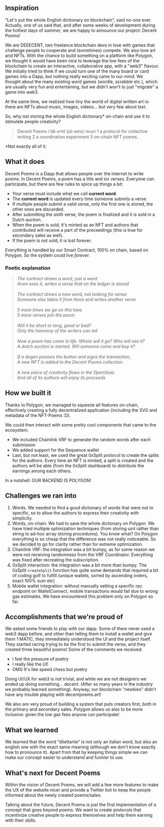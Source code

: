 ## Inspiration

"Let's put the whole English dictionary on blockchain", said no-one ever. Actually, one of us said that, and after some weeks of development during the hottest days of summer, we are happy to announce our project: Decent Poems!

We are DEEECENT, two freelance blockchain devs in love with games that challenge people to cooperate and (sometimes) compete. We also love art and NFTs.
With the chance to build something on a platform like Polygon, we thought it would have been nice to leverage the low fees of the blockchain to create an interactive, collaborative app, with a "web3" flavour.
We initially tried to think if we could turn one of the many board or card games into a Dapp, but nothing really exciting came to our mind.
We thought about the many existing word games (wordle, scrabble etc.), which are usually very fun and entertaining, but we didn't won't to just "migrate" a game into web3.

At the same time, we realized how tiny the world of digital written art is: there are NFTs about music, images, videos... but very few about text.

So, why not storing the whole English dictionary* on-chain and use it to stimulate people creativity?

> Decent Poems /ˈdē-sᵊnt ˈpō-əms/ noun 1 a protocol for collective writing 2 a coordination experiment 3 on–chain NFT poems. 

*Not exactly all of it.

## What it does

Decent Poems is a Dapp that allows people over the internet to write poems. In Decent Poems, a poem has a title and six verses. Everyone can participate, but there are few rules to spice up things a bit:

- Your verse must include what we call **current word**.
- The **current word** is updated every time someone submits a verse.
- If multiple people submit a valid verse, only the first one is stored, the other ones are discarded.
- After submitting the sixth verse, the poem is finalized and it is sold in a Dutch auction.
- When the poem is sold, it's minted as an NFT and authors that contributed will receive a part of the preceedings (this is true for secondary sales as well).
- If the poem is not sold, it is lost forever.

Everything is handled by our Smart Contract, 100% on chain, based on Polygon. So the system could live *forever*.

### Poetic explanation

> *The contract draws a word, just a word<br/>*
> *Anon sees it, writes a verse that on the ledger is stored<br/><br/>*
> *The contract draws a new word, not looking for sense<br/>*
> *Someone else takes it from there and writes another verse<br/><br/>*
> *5 more times we go on this tone<br/>*
> *5 more verses join the poem<br/><br/>*
> *Will it be short or long, good or bad?<br/>*
> *Only the harmony of the writers can tell<br/><br/>*
> *Now a poem has come to life. Where will it go? Who will see it?<br/>*
> *A dutch auction is started. Will someone come and buy it?<br/><br/>*
> *If a degen presses the button and signs the transaction,<br/>*
> *A new NFT is added to the Decent Poems collection<br/><br/>*
> *A new piece of creativity flows in the OpenSeas<br/>*
> *And all of its authors will enjoy its proceeds*


## How we built it

Thanks to Polygon, we managed to squeeze all features on-chain, effectively creating a fully decentralized application (including the SVG and metadata of the NFT-Poems :D).

We could then interact with some pretty cool components that came to the ecosystem:

- We included Chainlink VRF to generate the random words after each submission
- We added support for the Sequence wallet
- Last, but not least, we used the great 0xSplit protocol to create the splits for the authors. Every time an NFT is minted, a split is created and the authors will be able (from the 0xSplit dashboard) to distribute the earnings among each others.

In a nutshell: OUR BACKEND IS POLYGON!

## Challenges we ran into

1. Words. We needed to find a good dictionary of words that were not to specific, so to allow the authors to express their creativity with simplicity.
2. Words, on-chain. We had to save the whole dictionary on Polygon. We have tried multiple optimization techniques (from storing uint rather than string to ad-hoc array storing procedures). You know what? On Polygon everything is so cheap that the difference was not really noticeable. So we decided to go for clarity rather than for extreme optimization.
3. Chainlink VRF: the integration was a bit bumpy, as for some reason we were not receiving randomness from the VRF Coordinator. Everything was fixed after recreating the subscription.
4. 0xSplit interaction: the integration was a bit more than bumpy. The 0xSplit `createSplit` function has quite some demands that required a bit of coding golf to fulfill (unique wallets, sorted by ascending orders, exact 100% sum etc)
5. Mobile wallet integration: without manually setting a specific rpc endpoint on WalletConnect, mobile transactions would fail due to wrong gas estimates. We have encountered this problem only on Polygon so far.


## Accomplishments that we're proud of

We asked some friends to play with our dapp. Some of them never used a web3 dapp before, and other than telling them to install a wallet and give them 1 MATIC, they immediately understood the UI and the project itself. They started racing trying to be the first to submit the verse, and they created three beautiful poems! Some of the comments we received:

- I feel the pressure of poetry
- I really like the UI!
- OMG It's like speed chess but poetry

Doing UI/UX for web3 is not trivial, and while we are not designers we ended up doing something... decent. (After so many years in the industry we probably learned something). Anyway, our blockchain "newbies" didn't have any trouble playing with decentpoems.art! 

We also are very proud of building a system that puts creators first, both in the primary and secondary sales. Polygon allows us also to be more inclusive: given the low gas fees anyone can participate!

## What we learned

We learned that the word "dilettante" is not only an italian word, but also an english one with the exact same meaning (although we don't know exactly how to pronounce it). Apart from that by keeping things simple we can make our concept easier to understand and funnier to use.

## What's next for Decent Poems

Within the vision of Decent Poems, we will add a few more features to make the UX of the website nicer and provide a Twitter bot to keep the people informed about the newly created poems/sales.

Talking about the future, Decent Poems is just the first implementation of a concept that goes beyond poems. We want to create protocols that incentivize creative people to express themselves and help them earning with their skills.